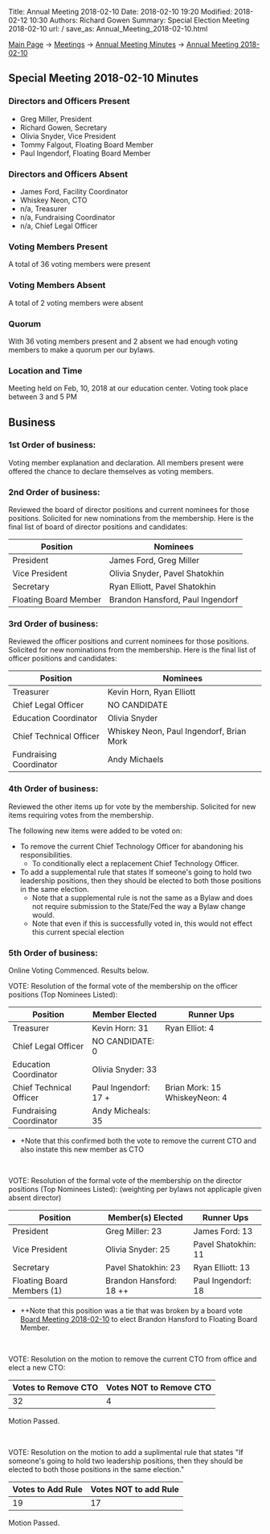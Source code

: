 Title: Annual Meeting 2018-02-10
Date: 2018-02-10 19:20
Modified: 2018-02-12 10:30
Authors: Richard Gowen
Summary: Special Election Meeting 2018-02-10
url: /
save_as: Annual_Meeting_2018-02-10.html

[Main Page](index.html) -\> [Meetings](Meetings.html)
-\> [Annual Meeting Minutes](Annual_Meeting_Minutes.html) -\>
[Annual Meeting 2018-02-10](Annual_Meeting_2018-02-10.html)

Special Meeting 2018-02-10 Minutes
---------------------------------

### Directors and Officers Present

-   Greg Miller, President
-   Richard Gowen, Secretary
-   Olivia Snyder, Vice President
-   Tommy Falgout, Floating Board Member
-   Paul Ingendorf, Floating Board Member

### Directors and Officers Absent

-   James Ford, Facility Coordinator
-   Whiskey Neon, CTO
-   n/a, Treasurer
-   n/a, Fundraising Coordinator
-   n/a, Chief Legal Officer

### Voting Members Present

A total of 36 voting members were present

### Voting Members Absent

A total of 2 voting members were absent

### Quorum

With 36 voting members present and 2 absent we had enough voting members
to make a quorum per our bylaws.

### Location and Time

Meeting held on Feb, 10, 2018 at our education center. Voting took place between 3 and 5 PM

Business
--------

### 1st Order of business:

Voting member explanation and declaration. All members present were
offered the chance to declare themselves as voting members.

### 2nd Order of business:

Reviewed the board of director positions and current nominees for those
positions. Solicited for new nominations from the membership. Here is
the final list of board of director positions and candidates:

Position                | Nominees
----------------------- | ------------------------
President               | James Ford, Greg Miller
Vice President          | Olivia Snyder, Pavel Shatokhin
Secretary               | Ryan Elliott, Pavel Shatokhin
Floating Board Member   | Brandon Hansford, Paul Ingendorf

### 3rd Order of business:

Reviewed the officer positions and current nominees for those positions.
Solicited for new nominations from the membership. Here is the final
list of officer positions and candidates:

Position                  | Nominees
------------------------- | ---------------
Treasurer                 | Kevin Horn, Ryan Elliott
Chief Legal Officer       | NO CANDIDATE
Education Coordinator     | Olivia Snyder
Chief Technical Officer   | Whiskey Neon, Paul Ingendorf, Brian Mork
Fundraising Coordinator   | Andy Michaels

### 4th Order of business:

Reviewed the other items up for vote by the membership. Solicited for
new items requiring votes from the membership.

The following new items were added to be voted on:

* To remove the current Chief Technology Officer for abandoning his responsibilities.
    * To conditionally elect a replacement Chief Technology Officer.
* To add a supplemental rule that states If someone's going to hold two leadership positions, then they should be elected to both those positions in the same election.
    * Note that a supplemental rule is not the same as a Bylaw and does not require submission to the State/Fed the way a Bylaw change would.
    * Note that even if this is successfully voted in, this would not effect this current special election

### 5th Order of business:

Online Voting Commenced. Results below.


VOTE: Resolution of the formal vote of the membership on the officer positions (Top Nominees Listed):

Position                  | Member Elected       | Runner Ups                 
------------------------- | -------------------- | ---------------- 
Treasurer                 | Kevin Horn: 31       | Ryan Elliot: 4                 
Chief Legal Officer       | NO CANDIDATE: 0      |                  
Education Coordinator     | Olivia Snyder: 33    |    
Chief Technical Officer   | Paul Ingendorf: 17 + | Brian Mork: 15  WhiskeyNeon: 4                 
Fundraising Coordinator   | Andy Micheals: 35    |                  

* +Note that this confirmed both the vote to remove the current CTO and also instate this new member as CTO

&nbsp;

VOTE: Resolution of the formal vote of the membership on the director positions (Top Nominees Listed):
(weighting per bylaws not applicaple given absent director)

Position                   | Member(s) Elected                  | Runner Ups                       
-------------------------- | ---------------------------------- | -------------------------------------- 
President                  | Greg Miller: 23                    | James Ford: 13
Vice President             | Olivia Snyder: 25                  | Pavel Shatokhin: 11                       
Secretary                  | Pavel Shatokhin: 23                | Ryan Elliott: 13                       
Floating Board Members (1) | Brandon Hansford: 18 ++            | Paul Ingendorf: 18 

* ++Note that this position was a tie that was broken by a board vote [Board Meeting 2018-02-10](Board_Meeting_2018-02-10.html) to elect Brandon Hansford to Floating Board Member.

&nbsp;

VOTE: Resolution on the motion to remove the current CTO from office and elect a new CTO:

Votes to Remove CTO | Votes NOT to Remove CTO
------------------- | ----------------------- 
32                  | 4

Motion Passed.

&nbsp;

VOTE: Resolution on the motion to add a suplimental rule that states "If someone's going to hold two leadership positions, then they should be elected to both those positions in the same election."

Votes to Add Rule   | Votes NOT to add Rule
------------------- | ----------------------- 
19                  | 17

Motion Passed.








